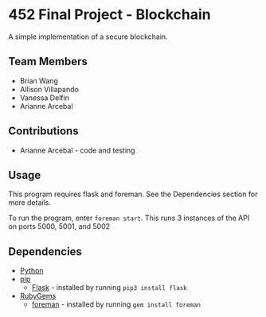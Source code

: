 # 452 Final Project - Blockchain
A simple implementation of a secure blockchain.

## Team Members
* Brian Wang
* Allison Villapando
* Vanessa Delfin
* Arianne Arcebal

## Contributions
* Arianne Arcebal - code and testing

## Usage
This program requires flask and foreman. See the Dependencies section for more details.

To run the program, enter `foreman start`. This runs 3 instances of the API on ports 5000, 5001, and 5002

## Dependencies
* [Python](https://www.python.org/downloads/)
* [pip](https://pypi.org/project/pip/#files)
    - [Flask](http://flask.pocoo.org/) - installed by running `pip3 install flask`
* [RubyGems](https://rubygems.org/pages/download)
    - [foreman](https://github.com/ddollar/foreman) - installed by running `gem install foreman`